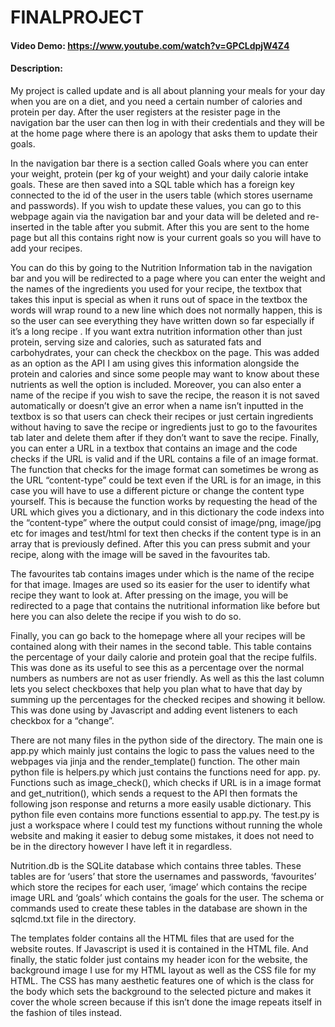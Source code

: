 # FINALPROJECT
#### Video Demo:  https://www.youtube.com/watch?v=GPCLdpjW4Z4
#### Description:
My project is called update and is all about planning your meals for your day when you are on a diet, and you need a certain number of calories and
protein per day. After the user registers at the resister page in the navigation bar the user can then log in with their credentials and they will be
at the home page where there is an apology that asks them to update their goals.

In the navigation bar there is a section called Goals where you can enter your weight, protein (per kg of your weight) and your daily calorie intake
goals. These are then saved into a SQL table which has a foreign key connected to the id of the user in the users table (which stores username and
passwords). If you wish to update these values, you can go to this webpage again via the navigation bar and your data will be deleted and
re-inserted in the table after you submit. After this you are sent to the home page but all this contains right now is your current goals so you
will have to add your recipes.

You can do this by going to the Nutrition Information tab in the navigation bar and you will be redirected to a page where you can enter the weight
and the names of the ingredients you used for your recipe, the textbox that takes this input is special as when it runs out of space in the textbox
the words will wrap round to a new line which does not normally happen, this is so the user can see everything they have written down so far
especially if it’s a long recipe . If you want extra nutrition information other than just protein, serving size and calories, such as saturated
fats and carbohydrates, your can check the checkbox on the page. This was added as an option as the API I am using gives this information
alongside the protein and calories and since some people may want to know about these nutrients as well the option is included. Moreover, you can
also enter a name of the recipe if you wish to save the recipe, the reason it is not saved automatically or doesn’t give an error when a name
isn’t inputted in the textbox is so that users can check their recipes or just certain ingredients without having to save the recipe or
ingredients just to go to the favourites tab later and delete them after if they don’t want to save the recipe. Finally, you can enter a URL
in a textbox that contains an image and the code checks if the URL is valid and if the URL contains a file of an image format. The function
that checks for the image format can sometimes be wrong as the URL “content-type” could be text even if the URL is for an image, in this case you will
have to use a different picture or change the content type yourself. This is because the function works by requesting the head of the URL which gives
you a dictionary, and in this dictionary the code indexs into the “content-type” where the output could consist of image/png, image/jpg etc for
images and test/html for text then checks if the content type is in an array that is previously defined. After this you can press submit and your
recipe, along with the image will be saved in the favourites tab.

The favourites tab contains images under which is the name of the recipe for that image. Images are used so its easier for the user to identify what
recipe they want to look at. After pressing on the image, you will be redirected to a page that contains the nutritional information like before but
here you can also delete the recipe if you wish to do so.

Finally, you can go back to the homepage where all your recipes will be contained along with their names in the second table. This table contains the
percentage of your daily calorie and protein goal that the recipe fulfils. This was done as its useful to see this as a percentage over the normal
numbers as numbers are not as user friendly. As well as this the last column lets you select checkboxes that help you plan what to have that day by
summing up the percentages for the checked recipes and showing it bellow. This was done using by Javascript and adding event listeners to each
checkbox for a “change”.

There are not many files in the python side of the directory. The main one is app.py which mainly just contains the logic to pass the values need to
the webpages via jinja and the render_template() function. The other main python file is helpers.py which just contains the functions need for app.
py. Functions such as image_check(), which checks if URL is in a image format and get_nutrition(), which sends a request to the API then formats the
following json response and returns a more easily usable dictionary. This python file even contains more functions essential to app.py. The test.py
is just a workspace where I could test my functions without running the whole website and making it easier to debug some mistakes, it does not need
to be in the directory however I have left it in regardless.

Nutrition.db is the SQLite database which contains three tables. These tables are for ‘users’ that store the usernames and passwords, ‘favourites’
which store the recipes for each user, ‘image’ which contains the recipe image URL and ‘goals’ which contains the goals for the user. The schema or
commands used to create these tables in the database are shown in the sqlcmd.txt file in the directory.


The templates folder contains all the HTML files that are used for the website routes. If Javascript is used it is contained in the HTML file. And
finally, the static folder just contains my header icon for the website, the background image I use for my HTML layout as well as the CSS file for my
HTML. The CSS has many aesthetic features one of which is the class for the body which sets the background to the selected picture and makes it
cover the whole screen because if this isn’t done the image repeats itself in the fashion of tiles instead.
